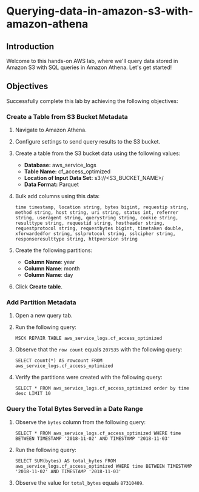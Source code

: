 ﻿# Querying-data-in-amazon-s3-with-amazon-athena

## Introduction

Welcome to this hands-on AWS lab, where we'll query data stored in Amazon S3 with SQL queries in Amazon Athena. Let's get started!

## Objectives
Successfully complete this lab by achieving the following objectives:
  
  
### Create a Table from S3 Bucket Metadata

1.  Navigate to Amazon Athena.
2.  Configure settings to send query results to the S3 bucket.
3.  Create a table from the S3 bucket data using the following values:
    -   **Database:**  aws_service_logs
    -   **Table Name:**  cf_access_optimized
    -   **Location of Input Data Set:**  s3://<S3_BUCKET_NAME>/
    -   **Data Format:**  Parquet
4.  Bulk add columns using this data:
    
    `time timestamp, location string, bytes bigint, requestip string, method string, host string, uri string, status int, referrer string, useragent string, querystring string, cookie string, resulttype string, requestid string, hostheader string, requestprotocol string, requestbytes bigint, timetaken double, xforwardedfor string, sslprotocol string, sslcipher string, responseresulttype string, httpversion string`
    
5.  Create the following partitions:
    -   **Column Name**: year
    -   **Column Name**: month
    -   **Column Name**: day
6.  Click  **Create table**.

### Add Partition Metadata

1.  Open a new query tab.
    
2.  Run the following query:
    
    `MSCK REPAIR TABLE aws_service_logs.cf_access_optimized`
    
3.  Observe that the  `row count`  equals  `207535`  with the following query:
    
    `SELECT count(*) AS rowcount FROM aws_service_logs.cf_access_optimized`
    
4.  Verify the partitions were created with the following query:
    
    `SELECT * FROM aws_service_logs.cf_access_optimized order by time desc LIMIT 10`
    

### Query the Total Bytes Served in a Date Range

1.  Observe the  `bytes`  column from the following query:
    
    `SELECT * FROM aws_service_logs.cf_access_optimized WHERE time BETWEEN TIMESTAMP '2018-11-02' AND TIMESTAMP '2018-11-03'`
    
2.  Run the following query:
    
    `SELECT SUM(bytes) AS total_bytes FROM aws_service_logs.cf_access_optimized WHERE time BETWEEN TIMESTAMP '2018-11-02' AND TIMESTAMP '2018-11-03'`
    
3.  Observe the value for  `total_bytes`  equals  `87310409`.
